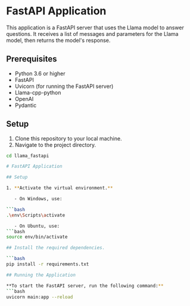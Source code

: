 # FastAPI Application

This application is a FastAPI server that uses the Llama model to answer questions. It receives a list of messages and parameters for the Llama model, then returns the model's response.

## Prerequisites

- Python 3.6 or higher
- FastAPI
- Uvicorn (for running the FastAPI server)
- Llama-cpp-python
- OpenAI
- Pydantic

## Setup

1. Clone this repository to your local machine.
2. Navigate to the project directory.

```bash
cd llama_fastapi

# FastAPI Application

## Setup

1. **Activate the virtual environment.**

   - On Windows, use:

```bash
.\env\Scripts\activate

   - On Ubuntu, use:
```bash
source env/bin/activate

## Install the required dependencies.

```bash
pip install -r requirements.txt

## Running the Application

**To start the FastAPI server, run the following command:**
```bash
uvicorn main:app --reload

